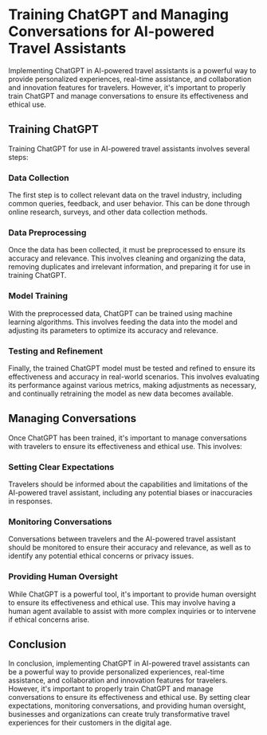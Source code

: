 Training ChatGPT and Managing Conversations for AI-powered Travel Assistants
==================================================================================================================================================

Implementing ChatGPT in AI-powered travel assistants is a powerful way to provide personalized experiences, real-time assistance, and collaboration and innovation features for travelers. However, it's important to properly train ChatGPT and manage conversations to ensure its effectiveness and ethical use.

Training ChatGPT
----------------

Training ChatGPT for use in AI-powered travel assistants involves several steps:

### Data Collection

The first step is to collect relevant data on the travel industry, including common queries, feedback, and user behavior. This can be done through online research, surveys, and other data collection methods.

### Data Preprocessing

Once the data has been collected, it must be preprocessed to ensure its accuracy and relevance. This involves cleaning and organizing the data, removing duplicates and irrelevant information, and preparing it for use in training ChatGPT.

### Model Training

With the preprocessed data, ChatGPT can be trained using machine learning algorithms. This involves feeding the data into the model and adjusting its parameters to optimize its accuracy and relevance.

### Testing and Refinement

Finally, the trained ChatGPT model must be tested and refined to ensure its effectiveness and accuracy in real-world scenarios. This involves evaluating its performance against various metrics, making adjustments as necessary, and continually retraining the model as new data becomes available.

Managing Conversations
----------------------

Once ChatGPT has been trained, it's important to manage conversations with travelers to ensure its effectiveness and ethical use. This involves:

### Setting Clear Expectations

Travelers should be informed about the capabilities and limitations of the AI-powered travel assistant, including any potential biases or inaccuracies in responses.

### Monitoring Conversations

Conversations between travelers and the AI-powered travel assistant should be monitored to ensure their accuracy and relevance, as well as to identify any potential ethical concerns or privacy issues.

### Providing Human Oversight

While ChatGPT is a powerful tool, it's important to provide human oversight to ensure its effectiveness and ethical use. This may involve having a human agent available to assist with more complex inquiries or to intervene if ethical concerns arise.

Conclusion
----------

In conclusion, implementing ChatGPT in AI-powered travel assistants can be a powerful way to provide personalized experiences, real-time assistance, and collaboration and innovation features for travelers. However, it's important to properly train ChatGPT and manage conversations to ensure its effectiveness and ethical use. By setting clear expectations, monitoring conversations, and providing human oversight, businesses and organizations can create truly transformative travel experiences for their customers in the digital age.
